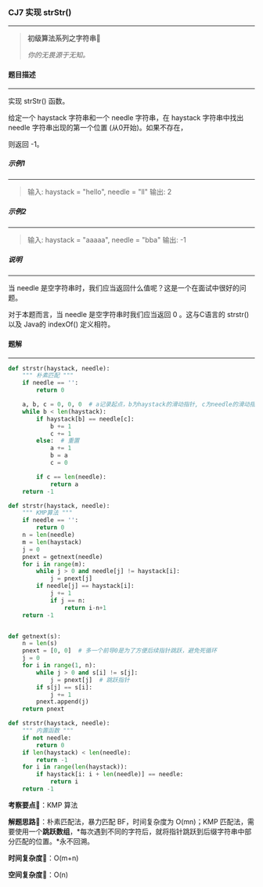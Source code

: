 ### CJ7 实现 strStr()

---



> **初级算法系列之字符串**🌈
>
> *你的无畏源于无知。*



#### 题目描述

---

实现 strStr() 函数。

给定一个 haystack 字符串和一个 needle 字符串，在 haystack 字符串中找出 needle 字符串出现的第一个位置 (从0开始)。如果不存在，

则返回  -1。



##### 示例1

---

> 输入: haystack = "hello", needle = "ll"
> 输出: 2

##### 示例2

---

> 输入: haystack = "aaaaa", needle = "bba"
> 输出: -1



##### 说明

---

当 needle 是空字符串时，我们应当返回什么值呢？这是一个在面试中很好的问题。

对于本题而言，当 needle 是空字符串时我们应当返回 0 。这与C语言的 strstr() 以及 Java的 indexOf() 定义相符。



#### 题解

---

```python
def strstr(haystack, needle):
    """ 朴素匹配 """
    if needle == '':
        return 0

    a, b, c = 0, 0, 0  # a记录起点，b为haystack的滑动指针, c为needle的滑动指针
    while b < len(haystack):
        if haystack[b] == needle[c]:
            b += 1
            c += 1
        else:  # 重置
            a += 1
            b = a
            c = 0

        if c == len(needle):
            return a
    return -1
```



```python
def strstr(haystack, needle):
    """ KMP算法 """
    if needle == '':
        return 0
    n = len(needle)
    m = len(haystack)
    j = 0
    pnext = getnext(needle)
    for i in range(m):
        while j > 0 and needle[j] != haystack[i]:
            j = pnext[j]
        if needle[j] == haystack[i]:
            j += 1
            if j == n:
                return i-n+1
    return -1


def getnext(s):
    n = len(s)
    pnext = [0, 0]  # 多一个前导0是为了方便后续指针跳跃，避免死循环
    j = 0
    for i in range(1, n):
        while j > 0 and s[i] != s[j]:
            j = pnext[j]  # 跳跃指针
        if s[j] == s[i]:
            j += 1
        pnext.append(j)
    return pnext
```



```python
def strstr(haystack, needle):
    """ 内置函数 """
    if not needle:
        return 0
    if len(haystack) < len(needle):
        return -1
    for i in range(len(haystack)):
        if haystack[i: i + len(needle)] == needle:
            return i
    return -1
```



**考察要点**🍥：KMP 算法

**解题思路**🍬：朴素匹配法，暴力匹配 BF，时间复杂度为 O(mn)；KMP 匹配法，需要使用一个**跳跃数组**，*每次遇到不同的字符后，就将指针跳跃到后缀字符串中部分匹配的位置。*永不回溯。



**时间复杂度**🍉：O(m+n)

**空间复杂度**🍭：O(n)

